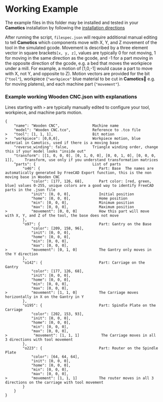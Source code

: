 # Working Example

The example files in this folder may be installed and tested in your **Camotics** installation by following the [installation directions](/README.md#Installation)

After running the script, `filespec.json` will require additional manual editing to tell **Camotics** which components move with X, Y, and Z movement of the tool in the simulated gcode.  Movement is described by a three element vector in square brackets`[x, y, z]`, values are typically 0 for not moving, 1 for moving in the same direction as the gcode, and -1 for a part moving in the opposite direction of the gcode, e.g. a bed that moves the workpiece under a mill.  For example, a motion of [1,0,-1] would cause a part to move with X, not Y, and opposite to Z).  Motion vectors are provided for the bit (`"tool"`), workpiece (`"workpiece"` blue material to be cut in **Camotics** e.g. for moving platens), and each machine part (`"movement"`).  

### Example working Wooden CNC.json with explanations
Lines starting with `>` are typically manually edited to configure your tool, workpiece, and machine parts motion.
```
{
    "name": "Wooden CNC",               Machine name
    "model": "Wooden CNC.tco",          Reference to .tco file
>   "tool": [1, 1, 1],                  Bit motion
>   "workpiece": [0,0,0],               Workpiece motion, blue material in Camotics, used if there is a moving base
    "reverse_winding": false,           Triangle winding order, change this if your model looks "inside out"
    "transform": [[1, 0, 0, 0], [0, 1, 0, 0], [0, 0, 1, 0], [0, 0, 0, 1]],     Transform, use only if you understand transformation matrices
    "parts": {                          List of parts
        "o46": {                           Part: Base  The names are automatically generated by FreeCAD Export function, this is the non moving base in Wooden CNC
            "color": [177, 126, 68],       Part color: [red, green, blue] values 0-255, unique colors are a good way to identify FreeCAD parts in the .json file
            "init": [0, 0, 0],             Initial position
            "home": [0, 0, 0],             Home position
            "min": [0, 0, 0],              Minimum position
            "max": [0, 0, 0],              Maximum position 
>           "movement": [0, 0, 0]          How this part will move with X, Y, and Z of the tool, the base does not move
        },
        "o97": {                           Part: Gantry on the Base
            "color": [209, 158, 96],
            "init": [0, 0, 0],
            "home": [0, 0, 0],
            "min": [0, 0, 0],
            "max": [0, 0, 0],
>           "movement": [0, 1, 0]          The Gantry only moves in the Y direction
        },
        "o142": {                          Part: Carriage on the Gantry 
            "color": [177, 126, 68],
            "init": [0, 0, 0],
            "home": [0, 0, 0],
            "min": [0, 0, 0],
            "max": [0, 0, 0],
>           "movement": [1, 1, 0]          The Carriage moves horizontally in X on the Gantry in Y
        },
        "o195": {                          Part: Spindle Plate on the Carriage
            "color": [202, 153, 93],
            "init": [0, 0, 0],
            "home": [0, 0, 0],
            "min": [0, 0, 0],
            "max": [0, 0, 0],
>            "movement": [1, 1, 1]          The Carriage moves in all 3 directions with tool movement
        },
        "o223": {                          Part: Router on the Spindle Plate
            "color": [64, 64, 64],
            "init": [0, 0, 0],
            "home": [0, 0, 0],
            "min": [0, 0, 0],
            "max": [0, 0, 0],
>           "movement": [1, 1, 1]          The router moves in all 3 directions on the carriage with tool movement
        }
    }
}
```
